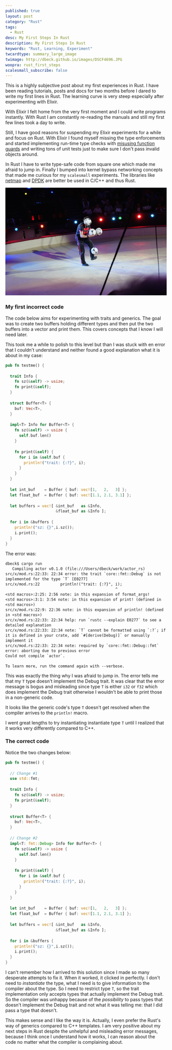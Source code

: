 ```yaml
---
published: true
layout: post
category: "Rust"
tags:
  - Rust
desc: My First Steps In Rust
description: My First Steps In Rust
keywords: "Rust, Learning, Experiment"
twcardtype: summary_large_image
twimage: http://dbeck.github.io/images/DSCF4696.JPG
woopra: rust_first_steps
scalesmall_subscribe: false
---
```


This is a highly subjective post about my first experiences in Rust. I have been reading tutorials, posts and docs for two months before I dared to write my first lines in Rust. The learning curve is very steep especially after experimenting with Elixir.

With Elixir I felt home from the very first moment and I could write programs instantly. With Rust I am constantly re-reading the manuals and still my first few lines took a day to write.

Still, I have good reasons for suspending my Elixir experiments for a while and focus on Rust. With Elixir I found myself missing the type enforcements and started implementing run-time type checks with [misusing function guards](/Scalesmall-W8-W10-Elixir-Tuples-Maps-and-ETS/) and writing tons of unit tests just to make sure I don't pass invalid objects around.

In Rust I have to write type-safe code from square one which made me afraid to jump in. Finally I bumped into kernel bypass networking concepts that made me curious for my `scalesmall` experiments. The libraries like [netmap](http://info.iet.unipi.it/~luigi/netmap/) and [DPDK](http://dpdk.org) are better be used in C/C++ and thus Rust.

![Rust at first](/images/DSCF4696.JPG)

### My first incorrect code

The code below aims for experimenting with traits and generics. The goal was to create two buffers holding different types and then put the two buffers into a vector and print them. This covers concepts that I know I will need later.

This took me a while to polish to this level but than I was stuck with en error that I couldn't understand and neither found a good explanation what it is about in my case:

```rust
pub fn testme() {

  trait Info {
    fn sz(&self) -> usize;
    fn print(&self);
  }

  struct Buffer<T> {
    buf: Vec<T>,
  }

  impl<T> Info for Buffer<T> {
    fn sz(&self) -> usize {
      self.buf.len()
    }

    fn print(&self) {
      for i in &self.buf {
        println!("trait: {:?}", i);
      }
    }
  }

  let int_buf    = Buffer { buf: vec![1,   2,   3] };
  let float_buf  = Buffer { buf: vec![1.1, 2.1, 3.1] };

  let buffers = vec![ &int_buf   as &Info,
                      &float_buf as &Info ];

  for i in &buffers {
    println!("sz: {}",i.sz());
    i.print();
  }
}
```

The error was:

```
dbeck$ cargo run
   Compiling actor v0.1.0 (file:///Users/dbeck/work/actor_rs)
src/x/mod.rs:22:33: 22:34 error: the trait `core::fmt::Debug` is not implemented for the type `T` [E0277]
src/x/mod.rs:22         println!("trait: {:?}", i);
                                                ^
<std macros>:2:25: 2:56 note: in this expansion of format_args!
<std macros>:3:1: 3:54 note: in this expansion of print! (defined in <std macros>)
src/x/mod.rs:22:9: 22:36 note: in this expansion of println! (defined in <std macros>)
src/x/mod.rs:22:33: 22:34 help: run `rustc --explain E0277` to see a detailed explanation
src/x/mod.rs:22:33: 22:34 note: `T` cannot be formatted using `:?`; if it is defined in your crate, add `#[derive(Debug)]` or manually implement it
src/x/mod.rs:22:33: 22:34 note: required by `core::fmt::Debug::fmt`
error: aborting due to previous error
Could not compile `actor`.

To learn more, run the command again with --verbose.
```

This was exactly the thing why I was afraid to jump in. The error tells me that my `T` type doesn't implement the Debug trait. It was clear that the error message is bogus and misleading since type `T` is either `i32` or `f32` which does implement the Debug trait otherwise I wouldn't be able to print those in a non-generic code.

It looks like the generic code's type `T` doesn't get resolved when the compiler arrives to the `println!` macro.

I went great lengths to try instantiating instantiate type `T` until I realized that it works very differently compared to C++.

### The correct code

Notice the two changes below:

```rust
pub fn testme() {

  // Change #1
  use std::fmt;

  trait Info {
    fn sz(&self) -> usize;
    fn print(&self);
  }

  struct Buffer<T> {
    buf: Vec<T>,
  }

  // Change #2
  impl<T: fmt::Debug> Info for Buffer<T> {
    fn sz(&self) -> usize {
      self.buf.len()
    }

    fn print(&self) {
      for i in &self.buf {
        println!("trait: {:?}", i);
      }
    }
  }

  let int_buf    = Buffer { buf: vec![1,   2,   3] };
  let float_buf  = Buffer { buf: vec![1.1, 2.1, 3.1] };

  let buffers = vec![ &int_buf   as &Info,
                      &float_buf as &Info ];

  for i in &buffers {
    println!("sz: {}",i.sz());
    i.print();
  }
}
```

I can't remember how I arrived to this solution since I made so many desperate attempts to fix it. When it worked, it clicked in perfectly. I don't need to *instantiate* the type, what I need is to give information to the compiler about the type. So I need to restrict type `T`, so the trait implementation only accepts types that actually implement the Debug trait. So the compiler was unhappy because of the *possibility* to pass types that doesn't implement the Debug trait and not what it was telling me: that I did pass a type that doesn't.

This makes sense and I like the way it is. Actually, I even prefer the Rust's way of generics compared to C++ templates. I am very positive about my next steps in Rust despite the unhelpful and misleading error messages, because I think once I understand how it works, I can reason about the code no matter what the compiler is complaining about.
